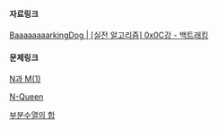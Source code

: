 #### 자료링크

[BaaaaaaaarkingDog | [실전 알고리즘] 0x0C강 - 백트래킹](https://blog.encrypted.gg/945)

#### 문제링크

[N과 M(1)](https://www.acmicpc.net/problem/15649)

[N-Queen](https://www.acmicpc.net/problem/9663)

[부분수열의 합](https://www.acmicpc.net/problem/1182)



